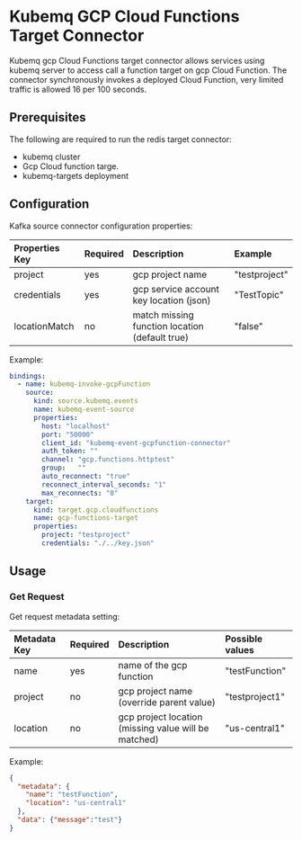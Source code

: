 # Kubemq GCP Cloud Functions Target Connector

Kubemq gcp Cloud Functions target connector allows services using kubemq server to access call a function target on gcp Cloud Function.
The connector synchronously invokes a deployed Cloud Function, very limited traffic is allowed 16 per 100 seconds.

## Prerequisites
The following are required to run the redis target connector:

- kubemq cluster
- Gcp Cloud function targe.
- kubemq-targets deployment

## Configuration

Kafka source connector configuration properties:

| Properties Key | Required | Description                                    | Example          |
|:---------------|:---------|:-----------------------------------------------|:-----------------|
| project        | yes      | gcp project name                               | "testproject"    |
| credentials    | yes      | gcp service account key location (json)        | "TestTopic"      |
| locationMatch  | no       | match missing function location (default true) | "false"          |


Example:

```yaml
bindings:
  - name: kubemq-invoke-gcpFunction
    source:
      kind: source.kubemq.events
      name: kubemq-event-source
      properties:
        host: "localhost"
        port: "50000"
        client_id: "kubemq-event-gcpfunction-connector"
        auth_token: ""
        channel: "gcp.functions.httptest"
        group:   ""
        auto_reconnect: "true"
        reconnect_interval_seconds: "1"
        max_reconnects: "0"
    target:
      kind: target.gcp.cloudfunctions
      name: gcp-functions-target
      properties:
        project: "testproject"
        credentials: "./../key.json"
```

## Usage

### Get Request

Get request metadata setting:

| Metadata Key | Required | Description                                          | Possible values                         |
|:-------------|:---------|:-----------------------------------------------------|:----------------------------------------|
| name         | yes      | name of the gcp function                             | "testFunction"                          |
| project      | no       | gcp project name (override parent value)             | "testproject1"                          |
| location     | no       | gcp project location (missing value will be matched) | "us-central1"                           |


Example:

```json
{
  "metadata": {
    "name": "testFunction",
    "location": "us-central1"    
  },
  "data": {"message":"test"}
}
```
